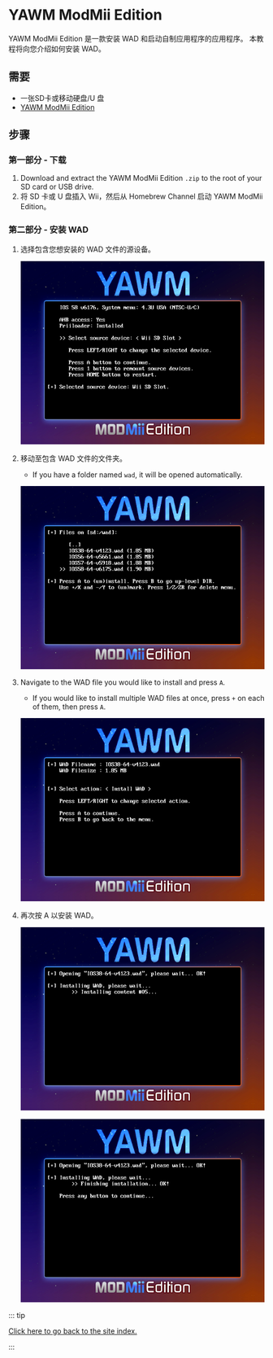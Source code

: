 # YAWM ModMii Edition

YAWM ModMii Edition 是一款安装 WAD 和启动自制应用程序的应用程序。
本教程将向您介绍如何安装 WAD。

## 需要

- 一张SD卡或移动硬盘/U 盘
- [YAWM ModMii Edition](https://oscwii.org/library/app/yawmme)

## 步骤

### 第一部分 - 下载

1. Download and extract the YAWM ModMii Edition `.zip` to the root of your SD card or USB drive.
2. 将 SD 卡或 U 盘插入 Wii，然后从 Homebrew Channel 启动 YAWM ModMii Edition。

### 第二部分 - 安装 WAD

1. 选择包含您想安装的 WAD 文件的源设备。

   ![](/images/homebrew/yawmME/source_device.png)

2. 移动至包含 WAD 文件的文件夹。

   - If you have a folder named `wad`, it will be opened automatically.

   ![](/images/homebrew/yawmME/file_selection.png)

3. Navigate to the WAD file you would like to install and press `A`.

   - If you would like to install multiple WAD files at once, press `+` on each of them, then press `A`.

   ![](/images/homebrew/yawmME/install_wad.png)

4. 再次按 A 以安装 WAD。

   ![](/images/homebrew/yawmME/installing_wad.png)

   ![](/images/homebrew/yawmME/installing_wad_ok.png)

::: tip

[Click here to go back to the site index.](site-navigation)

:::
